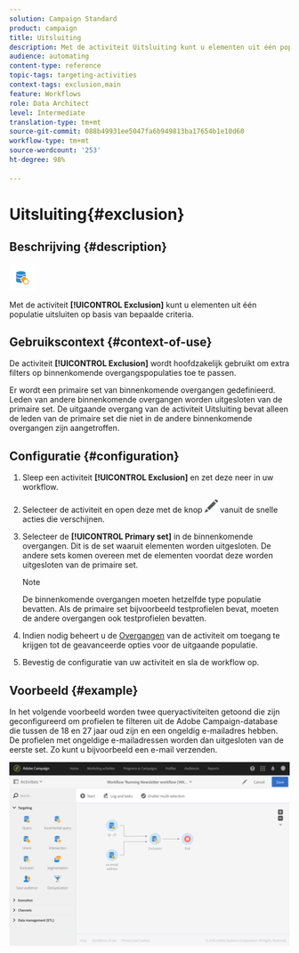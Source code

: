 ```yaml
---
solution: Campaign Standard
product: campaign
title: Uitsluiting
description: Met de activiteit Uitsluiting kunt u elementen uit één populatie uitsluiten op basis van bepaalde criteria.
audience: automating
content-type: reference
topic-tags: targeting-activities
context-tags: exclusion,main
feature: Workflows
role: Data Architect
level: Intermediate
translation-type: tm+mt
source-git-commit: 088b49931ee5047fa6b949813ba17654b1e10d60
workflow-type: tm+mt
source-wordcount: '253'
ht-degree: 98%

---
```



# Uitsluiting{#exclusion}

## Beschrijving {#description}

![](assets/exclusion.png)

Met de activiteit **[!UICONTROL Exclusion]** kunt u elementen uit één populatie uitsluiten op basis van bepaalde criteria.

## Gebruikscontext {#context-of-use}

De activiteit **[!UICONTROL Exclusion]** wordt hoofdzakelijk gebruikt om extra filters op binnenkomende overgangspopulaties toe te passen.

Er wordt een primaire set van binnenkomende overgangen gedefinieerd. Leden van andere binnenkomende overgangen worden uitgesloten van de primaire set. De uitgaande overgang van de activiteit Uitsluiting bevat alleen de leden van de primaire set die niet in de andere binnenkomende overgangen zijn aangetroffen.

## Configuratie {#configuration}

1. Sleep een activiteit **[!UICONTROL Exclusion]** en zet deze neer in uw workflow.
1. Selecteer de activiteit en open deze met de knop ![](assets/edit_darkgrey-24px.png) vanuit de snelle acties die verschijnen.
1. Selecteer de **[!UICONTROL Primary set]** in de binnenkomende overgangen. Dit is de set waaruit elementen worden uitgesloten. De andere sets komen overeen met de elementen voordat deze worden uitgesloten van de primaire set.

   >[!NOTE]
   >
   >De binnenkomende overgangen moeten hetzelfde type populatie bevatten. Als de primaire set bijvoorbeeld testprofielen bevat, moeten de andere overgangen ook testprofielen bevatten.

1. Indien nodig beheert u de [Overgangen](../../automating/using/activity-properties.md) van de activiteit om toegang te krijgen tot de geavanceerde opties voor de uitgaande populatie.
1. Bevestig de configuratie van uw activiteit en sla de workflow op.

## Voorbeeld {#example}

In het volgende voorbeeld worden twee queryactiviteiten getoond die zijn geconfigureerd om profielen te filteren uit de Adobe Campaign-database die tussen de 18 en 27 jaar oud zijn en een ongeldig e-mailadres hebben. De profielen met ongeldige e-mailadressen worden dan uitgesloten van de eerste set. Zo kunt u bijvoorbeeld een e-mail verzenden.

![](assets/wkf_exclusion_example.png)

